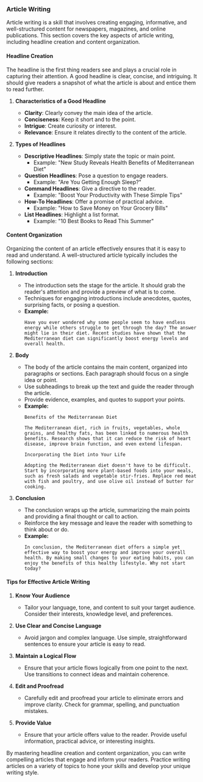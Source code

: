 ### Article Writing

Article writing is a skill that involves creating engaging, informative, and well-structured content for newspapers, magazines, and online publications. This section covers the key aspects of article writing, including headline creation and content organization.

#### Headline Creation

The headline is the first thing readers see and plays a crucial role in capturing their attention. A good headline is clear, concise, and intriguing. It should give readers a snapshot of what the article is about and entice them to read further.

1. **Characteristics of a Good Headline**
   - **Clarity**: Clearly convey the main idea of the article.
   - **Conciseness**: Keep it short and to the point.
   - **Intrigue**: Create curiosity or interest.
   - **Relevance**: Ensure it relates directly to the content of the article.

2. **Types of Headlines**
   - **Descriptive Headlines**: Simply state the topic or main point.
     - Example: "New Study Reveals Health Benefits of Mediterranean Diet"
   - **Question Headlines**: Pose a question to engage readers.
     - Example: "Are You Getting Enough Sleep?"
   - **Command Headlines**: Give a directive to the reader.
     - Example: "Boost Your Productivity with These Simple Tips"
   - **How-To Headlines**: Offer a promise of practical advice.
     - Example: "How to Save Money on Your Grocery Bills"
   - **List Headlines**: Highlight a list format.
     - Example: "10 Best Books to Read This Summer"

#### Content Organization

Organizing the content of an article effectively ensures that it is easy to read and understand. A well-structured article typically includes the following sections:

1. **Introduction**
   - The introduction sets the stage for the article. It should grab the reader's attention and provide a preview of what is to come.
   - Techniques for engaging introductions include anecdotes, quotes, surprising facts, or posing a question.
   - **Example:**
     ```
     Have you ever wondered why some people seem to have endless energy while others struggle to get through the day? The answer might lie in their diet. Recent studies have shown that the Mediterranean diet can significantly boost energy levels and overall health.
     ```

2. **Body**
   - The body of the article contains the main content, organized into paragraphs or sections. Each paragraph should focus on a single idea or point.
   - Use subheadings to break up the text and guide the reader through the article.
   - Provide evidence, examples, and quotes to support your points.
   - **Example:**
     ```
     Benefits of the Mediterranean Diet

     The Mediterranean diet, rich in fruits, vegetables, whole grains, and healthy fats, has been linked to numerous health benefits. Research shows that it can reduce the risk of heart disease, improve brain function, and even extend lifespan.

     Incorporating the Diet into Your Life

     Adopting the Mediterranean diet doesn't have to be difficult. Start by incorporating more plant-based foods into your meals, such as fresh salads and vegetable stir-fries. Replace red meat with fish and poultry, and use olive oil instead of butter for cooking.
     ```

3. **Conclusion**
   - The conclusion wraps up the article, summarizing the main points and providing a final thought or call to action.
   - Reinforce the key message and leave the reader with something to think about or do.
   - **Example:**
     ```
     In conclusion, the Mediterranean diet offers a simple yet effective way to boost your energy and improve your overall health. By making small changes to your eating habits, you can enjoy the benefits of this healthy lifestyle. Why not start today?
     ```

#### Tips for Effective Article Writing

1. **Know Your Audience**
   - Tailor your language, tone, and content to suit your target audience. Consider their interests, knowledge level, and preferences.

2. **Use Clear and Concise Language**
   - Avoid jargon and complex language. Use simple, straightforward sentences to ensure your article is easy to read.

3. **Maintain a Logical Flow**
   - Ensure that your article flows logically from one point to the next. Use transitions to connect ideas and maintain coherence.

4. **Edit and Proofread**
   - Carefully edit and proofread your article to eliminate errors and improve clarity. Check for grammar, spelling, and punctuation mistakes.

5. **Provide Value**
   - Ensure that your article offers value to the reader. Provide useful information, practical advice, or interesting insights.

By mastering headline creation and content organization, you can write compelling articles that engage and inform your readers. Practice writing articles on a variety of topics to hone your skills and develop your unique writing style.